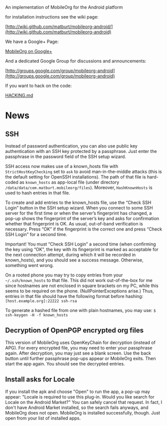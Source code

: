 An implementation of MobileOrg for the Android platform

for installation instructions see the wiki page:

[http://wiki.github.com/matburt/mobileorg-android/](http://wiki.github.com/matburt/mobileorg-android)

We have a Google+ Page:

[MobileOrg on Google+](https://plus.google.com/u/0/101083268903948579162)

And a dedicated Google Group for discussions and announcements:

[http://groups.google.com/group/mobileorg-android](http://groups.google.com/group/mobileorg-android)

If you want to hack on the code:

[HACKING.md](HACKING.md)

# News

## SSH

Instead of password authentication, you can also use public key authentication
with an SSH key protected by a passphrase.  Just enter the passphrase in the
password field of the SSH setup wizard.

SSH access now makes use of a known_hosts file with `StrictHostKeyChecking`
set to `ask` to avoid man-in-the-middle attacks (this is the default setting
for OpenSSH installations).  The path of that file is hard-coded as
`known_hosts` as app-local file (under directory
`/data/data/com.matburt.mobileorg/files`).  Moreover, `HashKnownHosts` is used
to hash entries in that file.

To create and add entries to the known_hosts file, use the “Check SSH Login”
button in the SSH setup wizard.  When you connect to some SSH server
for the first time or when the server’s fingerprint has changed, a pop-up
shows the fingerprint of the server’s key and asks for confirmation whether
that fingerprint is OK.  As usual, out-of-band verification is necessary.
Press “OK” if the fingerprint is the correct one and press “Check SSH Login”
for a second time.

Important! You must “Check SSH Login” a second time (when confirming the key
using “OK”, the key with its fingerprint is marked as acceptable for the next
connection attempt, during which it will be recorded in known_hosts), and you
should see a success message.  Otherwise, something went wrong.

On a rooted phone you may try to copy entries from your `~/.ssh/known_hosts`
to that file.  This did not work out-of-the-box for me since hostnames are not
enclosed in square brackets on my PC, while this seems to be required on the
phone.  (NullPointerExceptions arise.)  Thus, entries in that file should have
the following format before hashing:
`[host.example.org]:22222 ssh-rsa`

To generate a hashed file from one with plain hostnames, you may use:
`$ ssh-keygen -H -f known_hosts`


## Decryption of OpenPGP encrypted org files

This version of MobileOrg uses OpenKeyChain for decryption (instead of APG).
For every encrypted file, you may need to enter your passphrase again.  After
decryption, you may just see a blank screen.  Use the back button until
further passphrase pop-ups appear or MobileOrg exits.  Then start the app
again.  You should see the decrypted entries.


## Install asks for Locale

If you install the apk and choose "Open" to run the app, a pop-up may appear:
"Locale is required to use this plug-in. Would you like search for Locale on
the Android Market?"
You can safely cancel that request.  In fact, I don't have Android Market
installed, so the search fails anyways, and MobileOrg does not open.
MobileOrg is installed successfully, though.  Just open from your list of
installed apps.
